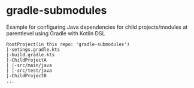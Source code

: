 # gradle-submodules
Example for configuring Java dependencies for child projects/modules at parentlevel using Gradle with Kotlin DSL

```
RootProject(in this repo: 'gradle-submodules')
|-setings.gradle.kts
|-build.gradle.kts
|-ChildProjectA
| |-src/main/java
| |-src/test/java
|-ChildProjectB
...
```
